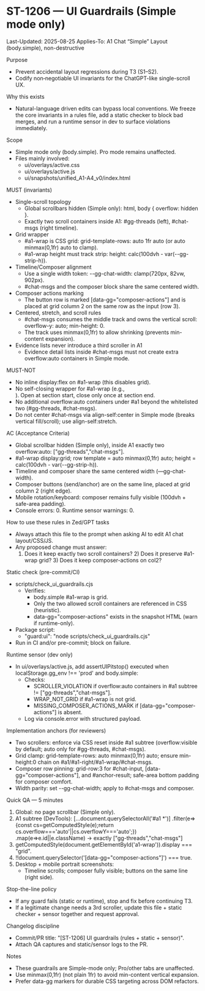 # ST-1206 — UI Guardrails (Simple mode only)
Last-Updated: 2025-08-25
Applies-To: A1 Chat “Simple” Layout (body.simple), non-destructive

Purpose
- Prevent accidental layout regressions during T3 (S1–S2).
- Codify non‑negotiable UI invariants for the ChatGPT-like single-scroll UX.

Why this exists
- Natural-language driven edits can bypass local conventions. We freeze the core invariants in a rules file, add a static checker to block bad merges, and run a runtime sensor in dev to surface violations immediately.

Scope
- Simple mode only (body.simple). Pro mode remains unaffected.
- Files mainly involved:
  - ui/overlays/active.css
  - ui/overlays/active.js
  - ui/snapshots/unified_A1-A4_v0/index.html

MUST (invariants)
- Single-scroll topology
  - Global scrollbars hidden (Simple only): html, body { overflow: hidden }.
  - Exactly two scroll containers inside A1: #gg-threads (left), #chat-msgs (right timeline).
- Grid wrapper
  - #a1-wrap is CSS grid: grid-template-rows: auto 1fr auto (or auto minmax(0,1fr) auto to clamp).
  - #a1-wrap height must track strip: height: calc(100dvh - var(--gg-strip-h)).
- Timeline/Composer alignment
  - Use a single width token: --gg-chat-width: clamp(720px, 82vw, 902px).
  - #chat-msgs and the composer block share the same centered width.
- Composer actions marking
  - The button row is marked [data-gg="composer-actions"] and is placed at grid column 2 on the same row as the input (row 3).
- Centered, stretch, and scroll rules
  - #chat-msgs consumes the middle track and owns the vertical scroll: overflow-y: auto; min-height: 0.
  - The track uses minmax(0,1fr) to allow shrinking (prevents min-content expansion).
- Evidence lists never introduce a third scroller in A1
  - Evidence detail lists inside #chat-msgs must not create extra overflow:auto containers in Simple mode.

MUST-NOT
- No inline display:flex on #a1-wrap (this disables grid).
- No self-closing wrapper for #a1-wrap (e.g., <div id="a1-wrap"></div>). Open at section start, close only once at section end.
- No additional overflow:auto containers under #a1 beyond the whitelisted two (#gg-threads, #chat-msgs).
- Do not center #chat-msgs via align-self:center in Simple mode (breaks vertical fill/scroll); use align-self:stretch.

AC (Acceptance Criteria)
- Global scrollbar hidden (Simple only), inside A1 exactly two overflow:auto: ["gg-threads","chat-msgs"].
- #a1-wrap display:grid; row template = auto minmax(0,1fr) auto; height = calc(100dvh - var(--gg-strip-h)).
- Timeline and composer share the same centered width (—gg-chat-width).
- Composer buttons (send/anchor) are on the same line, placed at grid column 2 (right edge).
- Mobile rotation/keyboard: composer remains fully visible (100dvh + safe-area padding).
- Console errors: 0. Runtime sensor warnings: 0.

How to use these rules in Zed/GPT tasks
- Always attach this file to the prompt when asking AI to edit A1 chat layout/CSS/JS.
- Any proposed change must answer:
  1) Does it keep exactly two scroll containers? 2) Does it preserve #a1-wrap grid? 3) Does it keep composer-actions on col2?

Static check (pre-commit/CI)
- scripts/check_ui_guardrails.cjs
  - Verifies:
    - body.simple #a1-wrap is grid.
    - Only the two allowed scroll containers are referenced in CSS (heuristic).
    - data-gg="composer-actions" exists in the snapshot HTML (warn if runtime-only).
- Package script:
  - "guard:ui": "node scripts/check_ui_guardrails.cjs"
- Run in CI and/or pre-commit; block on failure.

Runtime sensor (dev only)
- In ui/overlays/active.js, add assertUIPitstop() executed when localStorage.gg_env !== 'prod' and body.simple:
  - Checks:
    - SCROLLER_VIOLATION if overflow:auto containers in #a1 subtree != ["gg-threads","chat-msgs"].
    - WRAP_NOT_GRID if #a1-wrap is not grid.
    - MISSING_COMPOSER_ACTIONS_MARK if [data-gg="composer-actions"] is absent.
  - Log via console.error with structured payload.

Implementation anchors (for reviewers)
- Two scrollers: enforce via CSS reset inside #a1 subtree (overflow:visible by default; auto only for #gg-threads, #chat-msgs).
- Grid clamp: grid-template-rows: auto minmax(0,1fr) auto; ensure min-height:0 chain on #a1/#a1-right/#a1-wrap/#chat-msgs.
- Composer row pinning: grid-row:3 for #chat-input, [data-gg="composer-actions"], and #anchor-result; safe-area bottom padding for composer comfort.
- Width parity: set --gg-chat-width; apply to #chat-msgs and composer.

Quick QA — 5 minutes
1) Global: no page scrollbar (Simple only).
2) A1 subtree (DevTools):
   [...document.querySelectorAll('#a1 *')]
     .filter(e=>{const cs=getComputedStyle(e);return cs.overflow==='auto'||cs.overflowY==='auto';})
     .map(e=>e.id||e.className)
   → exactly ["gg-threads","chat-msgs"]
3) getComputedStyle(document.getElementById('a1-wrap')).display === "grid".
4) !!document.querySelector('[data-gg="composer-actions"]') === true.
5) Desktop + mobile portrait screenshots:
   - Timeline scrolls; composer fully visible; buttons on the same line (right side).

Stop-the-line policy
- If any guard fails (static or runtime), stop and fix before continuing T3.
- If a legitimate change needs a 3rd scroller, update this file + static checker + sensor together and request approval.

Changelog discipline
- Commit/PR title: "[ST-1206] UI guardrails (rules + static + sensor)".
- Attach QA captures and static/sensor logs to the PR.

Notes
- These guardrails are Simple-mode only; Pro/other tabs are unaffected.
- Use minmax(0,1fr) (not plain 1fr) to avoid min-content vertical expansion.
- Prefer data-gg markers for durable CSS targeting across DOM refactors.

